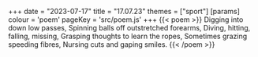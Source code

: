 +++
date = "2023-07-17"
title = "17.07.23"
themes = ["sport"]
[params]
  colour = 'poem'
  pageKey = 'src/poem.js'
+++
{{< poem >}}
Digging into down low passes,
Spinning balls off outstretched forearms,
Diving, hitting, falling, missing,
Grasping thoughts to learn the ropes, 
Sometimes grazing speeding fibres,
Nursing cuts and gaping smiles.
{{< /poem >}}